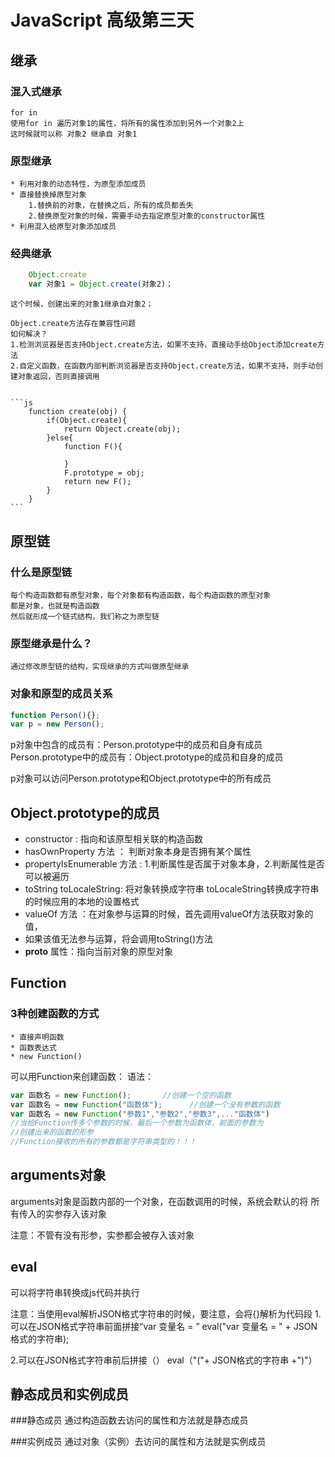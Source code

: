 # JavaScript 高级第三天

## 继承
### 混入式继承
    for in
	使用for in 遍历对象1的属性，将所有的属性添加到另外一个对象2上
	这时候就可以称 对象2 继承自 对象1
### 原型继承
    * 利用对象的动态特性，为原型添加成员
	* 直接替换掉原型对象
		1.替换前的对象，在替换之后，所有的成员都丢失
		2.替换原型对象的时候，需要手动去指定原型对象的constructor属性
	* 利用混入给原型对象添加成员
### 经典继承
```js
    Object.create
	var 对象1 = Object.create(对象2)；
```
    这个时候，创建出来的对象1继承自对象2；
	
	Object.create方法存在兼容性问题
	如何解决？
	1.检测浏览器是否支持Object.create方法，如果不支持，直接动手给Object添加create方法
	2.自定义函数，在函数内部判断浏览器是否支持Object.create方法，如果不支持，则手动创建对象返回，否则直接调用
	
	
    ```js
        function create(obj) {
			if(Object.create){
				return Object.create(obj);
			}else{
				function F(){
					
				}
				F.prototype = obj;
				return new F();
			}
		}
    ```

## 原型链
### 什么是原型链
    每个构造函数都有原型对象，每个对象都有构造函数，每个构造函数的原型对象
	都是对象，也就是构造函数
	然后就形成一个链式结构，我们称之为原型链
	
### 原型继承是什么？
    通过修改原型链的结构，实现继承的方式叫做原型继承

### 对象和原型的成员关系
```js
function Person(){};
var p = new Person();
```
p对象中包含的成员有：Person.prototype中的成员和自身有成员
Person.prototype中的成员有：Object.prototype的成员和自身的成员

p对象可以访问Person.prototype和Object.prototype中的所有成员

## Object.prototype的成员
 * constructor : 指向和该原型相关联的构造函数
 * hasOwnProperty 方法 ： 判断对象本身是否拥有某个属性
 * propertyIsEnumerable 方法 : 1.判断属性是否属于对象本身，2.判断属性是否可以被遍历
 * toString toLocaleString: 将对象转换成字符串 toLocaleString转换成字符串的时候应用的本地的设置格式
 * valueOf 方法 ：在对象参与运算的时候，首先调用valueOf方法获取对象的值，
 * 如果该值无法参与运算，将会调用toString()方法
 * __proto__ 属性：指向当前对象的原型对象

## Function
### 3种创建函数的方式
    * 直接声明函数
	* 函数表达式
	* new Function()
	
可以用Function来创建函数：
语法：
```js
var 函数名 = new Function();		//创建一个空的函数
var 函数名 = new Function("函数体");		//创建一个没有参数的函数
var 函数名 = new Function("参数1","参数2","参数3",..."函数体")
//当给Function传多个参数的时候，最后一个参数为函数体，前面的参数为
//创建出来的函数的形参
//Function接收的所有的参数都是字符串类型的！！！
```

## arguments对象
arguments对象是函数内部的一个对象，在函数调用的时候，系统会默认的将
所有传入的实参存入该对象

注意：不管有没有形参，实参都会被存入该对象

## eval
可以将字符串转换成js代码并执行

注意：当使用eval解析JSON格式字符串的时候，要注意，会将{}解析为代码段
1.可以在JSON格式字符串前面拼接“var 变量名 = ”
	eval("var 变量名 = " + JSON格式的字符串);

2.可以在JSON格式字符串前后拼接（）
	eval（"("+ JSON格式的字符串 +")"）
## 静态成员和实例成员
###静态成员
    通过构造函数去访问的属性和方法就是静态成员

###实例成员
    通过对象（实例）去访问的属性和方法就是实例成员
